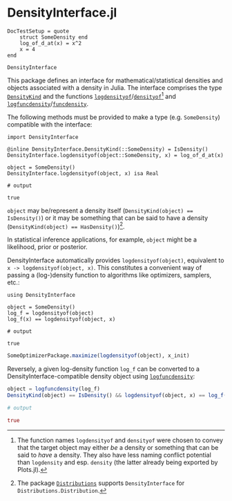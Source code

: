 # DensityInterface.jl

```@meta
DocTestSetup = quote
    struct SomeDensity end
    log_of_d_at(x) = x^2
    x = 4
end
```

```@docs
DensityInterface
```

This package defines an interface for mathematical/statistical densities and objects associated with a density in Julia. The interface comprises the type [`DensityKind`](@ref) and the functions [`logdensityof`](@ref)/[`densityof`](@ref)[^1] and [`logfuncdensity`](@ref)/[`funcdensity`](@ref).

The following methods must be provided to make a type (e.g. `SomeDensity`) compatible with the interface:

```jldoctest a
import DensityInterface

@inline DensityInterface.DensityKind(::SomeDensity) = IsDensity()
DensityInterface.logdensityof(object::SomeDensity, x) = log_of_d_at(x)

object = SomeDensity()
DensityInterface.logdensityof(object, x) isa Real

# output

true
```

`object` may be/represent a density itself (`DensityKind(object) == IsDensity()`) or it may be something that can be said to have a density (`DensityKind(object) == HasDensity()`)[^2].

In statistical inference applications, for example, `object` might be a likelihood, prior or posterior.

DensityInterface automatically provides `logdensityof(object)`, equivalent to `x -> logdensityof(object, x)`. This constitutes a convenient way of passing a (log-)density function to algorithms like optimizers, samplers, etc.:

```jldoctest a
using DensityInterface

object = SomeDensity()
log_f = logdensityof(object)
log_f(x) == logdensityof(object, x)

# output

true
```

```julia
SomeOptimizerPackage.maximize(logdensityof(object), x_init)
```

Reversely, a given log-density function `log_f` can be converted to a DensityInterface-compatible density object using [`logfuncdensity`](@ref):

```julia
object = logfuncdensity(log_f)
DensityKind(object) == IsDensity() && logdensityof(object, x) == log_f(x)

# output

true
```


[^1]: The function names `logdensityof` and `densityof` were chosen to convey that the target object may either *be* a density or something that can be said to *have* a density. They also have less naming conflict potential than `logdensity` and esp. `density` (the latter already being exported by Plots.jl).

[^2]: The package [`Distributions`](https://github.com/JuliaStats/Distributions.jl) supports `DensityInterface` for `Distributions.Distribution`.
